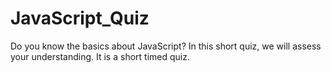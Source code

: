 # JavaScript_Quiz
Do you know the basics about JavaScript?  In this short quiz, we will assess your understanding.  It is a short timed quiz.  
